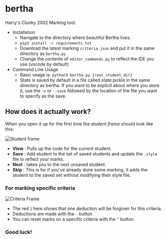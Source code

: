 # bertha
Harry's Clunky 2002 Marking tool.

- Installation
  - Navigate to the directory where beautiful Bertha lives.
  - ``` pip3 install -r requirements.txt ```
  - Download the latest marking ```criteria.json``` and put it in the same directory as ```bertha.py```
  - Change the contents of ```editor_commands.py``` to reflect the IDE you use (vscode by default)
- Command Line Usage
  - Basic usage is: ``` python3 bertha.py {root_student_dir} ```
  - State is saved by default in a file called state.pickle in the same directory as bertha. If you want to be explicit about where you store it, use the ```-s``` or ```--save``` followed by the location of the file you want to specify as the save.

## How does it actually work?

When you open it up for the first time the *student frame* should look like this:

![Student frame](https://i.imgur.com/adGJqK5.png)
- **View** : Pulls up the code for the current student.
- **Save** : Add student to the set of saved students and update the ```.style``` file to reflect your marks.
- **Next** : takes you to the next unsaved student.
- **Skip** : This is for if you've already done some marking, it adds the student to the saved set without modifying their style file.


### For marking specific criteria

![Criteria Frame](https://i.imgur.com/nw57nN9.png)

- The red ```1``` here shows that one deduction will be forgiven for this criteria.
- Deductions are made with the ```-``` button
- You can reset marks on a specific criteria with the ```^``` button

### Good luck!
